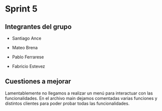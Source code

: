 # Sprint 5

## Integrantes del grupo
- Santiago Ance

- Mateo Brena

- Pablo Ferrarese

- Fabricio Estevez

## Cuestiones a mejorar
Lamentablemente no llegamos a realizar un menú para interactuar con las funcionalidades. En el archivo main dejamos comentadas varias funciones y distintos clientes para poder probar todas las funcionalidades.